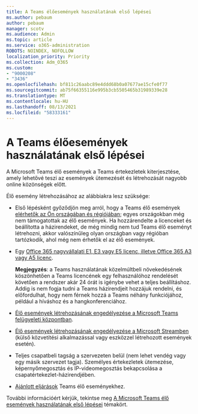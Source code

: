 ```yaml
---
title: A Teams élőesemények használatának első lépései
ms.author: pebaum
author: pebaum
manager: scotv
ms.audience: Admin
ms.topic: article
ms.service: o365-administration
ROBOTS: NOINDEX, NOFOLLOW
localization_priority: Priority
ms.collection: Adm_O365
ms.custom:
- "9000208"
- "3436"
ms.openlocfilehash: bf811c26aabc89e4ddd68b0a07677ae15cfe0f77
ms.sourcegitcommit: ab75f66355116e995b3cb5505465b31989339e28
ms.translationtype: MT
ms.contentlocale: hu-HU
ms.lasthandoff: 08/13/2021
ms.locfileid: "58333161"
---
```

# <a name="getting-started-with-teams-live-events"></a>A Teams élőesemények használatának első lépései

A Microsoft Teams élő események a Teams értekezletek kiterjesztése, amely lehetővé teszi az események ütemezését és létrehozását nagyobb online közönségek előtt.

Élő esemény létrehozásához az alábbiakra lesz szüksége:

- Első lépésként győződjön meg arról, hogy a Teams élő események [elérhetők az Ön országában és régiójában](https://docs.microsoft.com/microsoftteams/teams-live-events/plan-for-teams-live-events#regional-availability); egyes országokban még nem támogatottak az élő események.  Ha hozzárendelte a licenceket és beállította a házirendeket, de még mindig nem tud Teams élő eseményt létrehozni, akkor valószínűleg olyan országban vagy régióban tartózkodik, ahol még nem érhetők el az élő események.

- Egy [Office 365 nagyvállalati E1, E3 vagy E5 licenc, illetve Office 365 A3 vagy A5 licenc](https://docs.microsoft.com/microsoftteams/teams-live-events/set-up-for-teams-live-events#step-2-get-and-assign-licenses). 

    **Megjegyzés**: a Teams használatának közelmúltbeli növekedésének köszönhetően a Teams licencének egy felhasználóhoz rendelését követően a rendszer akár 24 órát is igénybe vehet a teljes beállításhoz. Addig is nem fogja tudni a Teams házirendjeit hozzájuk rendelni, és előfordulhat, hogy nem férnek hozzá a Teams néhány funkciójához, például a híváshoz és a hangkonferenciához.

- [Élő események létrehozásának engedélyezése a Microsoft Teams felügyeleti központban](https://docs.microsoft.com/microsoftteams/teams-live-events/set-up-for-teams-live-events#create-or-edit-a-live-events-policy).

- [Élő események létrehozásának engedélyezése a Microsoft Streamben](https://docs.microsoft.com/microsoftteams/teams-live-events/what-are-teams-live-events) (külső közvetítési alkalmazással vagy eszközzel létrehozott események esetén).

- Teljes csapatbeli tagság a szervezeten belül (nem lehet vendég vagy egy másik szervezet tagja).
Személyes értekezletek ütemezése, képernyőmegosztás és IP-videomegosztás bekapcsolása a csapatértekezlet-házirendjében.

- [Ajánlott eljárások](https://support.office.com/article/Best-practices-for-producing-a-Teams-live-event-e500370e-4dd1-4187-8b48-af10ef02cf42) Teams élő eseményekhez.

További információért kérjük, tekintse meg [A Microsoft Teams élő események használatának első lépései](https://support.office.com/article/get-started-with-microsoft-teams-live-events-d077fec2-a058-483e-9ab5-1494afda578a) témakört.